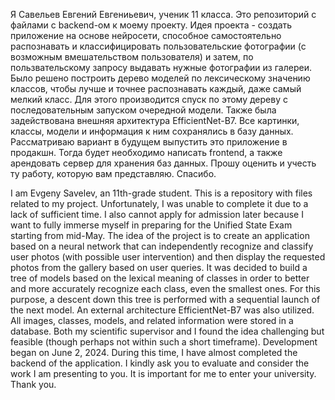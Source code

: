   Я Савельев Евгений Евгениьевич, ученик 11 класса. Это репозиторий с файлами с backend-ом к моему проекту. 
  Идея проекта - создать приложение на основе нейросети, способное самостоятельно распознавать и классифицировать пользовательские фотографии (с возможным вмешательством пользователя) и затем, по пользвательскому запросу выдавать
нужные фотографии из галереи. Было решено построить дерево моделей по лексическому значению классов, чтобы лучше и точнее распознавать каждый, даже самый мелкий класс. Для этого производится спуск по этому дереву с последовательным 
запуском очередной модели. Также была задействована внешняя архитектура EfficientNet-B7. Все картинки, классы, модели и информация к ним сохранялись в базу данных.
  Рассматриваю вариант в будущем выпустить это приложение в продакшн. Тогда будет необходимо написать frontend, а также арендовать сервер для хранения баз данных. Прошу оценить и учесть ту работу, которую вам представляю. Спасибо.


  I am Evgeny Savelev, an 11th-grade student. This is a repository with files related to my project. Unfortunately, I was unable to complete it due to a lack of sufficient time. I also cannot apply for admission later because I 
want to fully immerse myself in preparing for the Unified State Exam starting from mid-May. The idea of the project is to create an application based on a neural network that can independently recognize and classify user photos
(with possible user intervention) and then display the requested photos from the gallery based on user queries. It was decided to build a tree of models based on the lexical meaning of classes in order to better and more accurately recognize each class, even the smallest ones. For this purpose, a descent down this tree is performed with a sequential launch of the next model. An external architecture EfficientNet-B7 was also utilized. All images, classes, 
models, and related information were stored in a database. Both my scientific supervisor and I found the idea challenging but feasible (though perhaps not within such a short timeframe). Development began on June 2, 2024. During 
this time, I have almost completed the backend of the application. I kindly ask you to evaluate and consider the work I am presenting to you. It is important for me to enter your university. Thank you.
